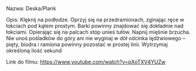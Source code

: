 Nazwa:
Deska/Plank

Opis:
Klęknij na podłodze. Oprzyj się na przedramionach, zginając ręce w łokciach pod kątem prostym.
Barki powinny znajdować się dokładnie nad łokciami.
Opierając się na palcach stóp unieś tułów. Napnij mięśnie brzucha.
Nie unoś pośladków do góry ani nie wyginaj w dół odcinka lędźwiowego – pięty, biodra i ramiona powinny pozostać w prostej linii.
Wytrzymaj określoną ilość sekund

Link do filmu:
https://www.youtube.com/watch?v=pXoTXV4YUZw
